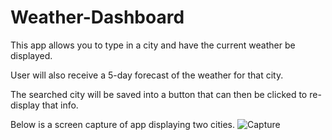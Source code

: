 # Weather-Dashboard
This app allows you to type in a city and have the current weather be displayed. 

User will also receive a 5-day forecast of the weather for that city. 

The searched city will be saved into a button that can then be clicked to re-display that info. 

Below is a screen capture of app displaying two cities.
![Capture](https://user-images.githubusercontent.com/86748117/136309055-75246833-e570-4cad-9a76-fb5a96980837.PNG)
